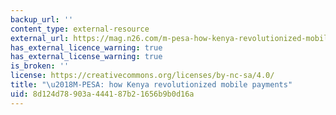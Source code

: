 ```yaml
---
backup_url: ''
content_type: external-resource
external_url: https://mag.n26.com/m-pesa-how-kenya-revolutionized-mobile-payments-56786bc09ef?gi=9cd6bc9ba441
has_external_licence_warning: true
has_external_license_warning: true
is_broken: ''
license: https://creativecommons.org/licenses/by-nc-sa/4.0/
title: "\u2018M-PESA: how Kenya revolutionized mobile payments"
uid: 8d124d78-903a-4441-87b2-1656b9b0d16a
---
```

